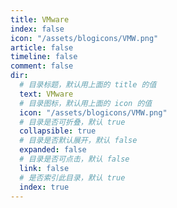 ```yaml
---
title: VMware
index: false
icon: "/assets/blogicons/VMW.png"
article: false
timeline: false
comment: false
dir:
  # 目录标题，默认用上面的 title 的值
  text: VMware
  # 目录图标，默认用上面的 icon 的值
  icon: "/assets/blogicons/VMW.png"
  # 目录是否可折叠，默认 true
  collapsible: true
  # 目录是否默认展开，默认 false
  expanded: false
  # 目录是否可点击，默认 false
  link: false
  # 是否索引此目录，默认 true
  index: true
---
```


<div class="catalog-display-container">
  <Catalog hideHeading />
</div>
